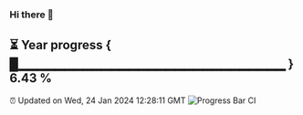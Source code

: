 ### Hi there 👋
⏳ Year progress { █▁▁▁▁▁▁▁▁▁▁▁▁▁▁▁▁▁▁▁▁▁▁▁▁▁▁▁▁▁ } 6.43 %
---
⏰ Updated on Wed, 24 Jan 2024 12:28:11 GMT
![Progress Bar CI](https://github.com/liununu/liununu/workflows/Progress%20Bar%20CI/badge.svg)
